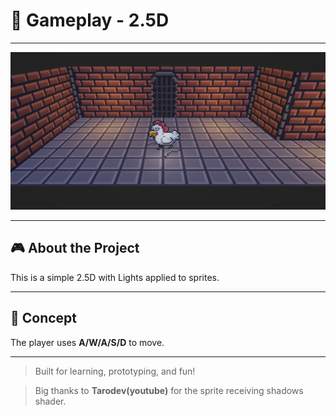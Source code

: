 # 🎨 Gameplay - 2.5D

---

![2.5D Preview](Images/25d_preview.png)

---

## 🎮 About the Project

This is a simple 2.5D with Lights applied to sprites.

---

## 📍 Concept

The player uses **A/W/A/S/D** to move.

---

> Built for learning, prototyping, and fun!

> Big thanks to **Tarodev(youtube)** for the sprite receiving shadows shader.
